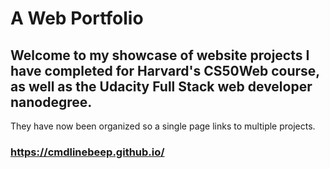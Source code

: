 # A Web Portfolio

## Welcome to my showcase of website projects I have completed for Harvard's CS50Web course, as well as the Udacity Full Stack web developer nanodegree.

They have now been organized so a single page links to multiple projects.

### https://cmdlinebeep.github.io/
